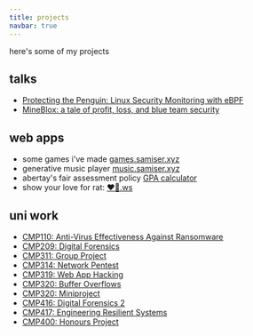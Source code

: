 ```yaml
---
title: projects
navbar: true
---
```


here's some of my projects 

## talks

- [Protecting the Penguin: Linux Security Monitoring with eBPF](/pdfs/slides/protecting_the_penguin.pdf)
- [MineBlox: a tale of profit, loss, and blue team security](/pdfs/slides/mineblox.pdf)

## web apps

- some games i've made [games.samiser.xyz](https://games.samiser.xyz)
- generative music player [music.samiser.xyz](https://music.samiser.xyz/)
- abertay's fair assessment policy [GPA calculator](https://gpa-calc.samiser.xyz/)
- show your love for rat: [❤🐀.ws](https://❤🐀.ws)

## uni work

- [CMP110: Anti-Virus Effectiveness Against Ransomware](/pdfs/anti-virus-effectiveness-against-ransomware.pdf)
- [CMP209: Digital Forensics](/pdfs/CMP209_Digital_Forensics.pdf)
- [CMP311: Group Project](/pdfs/CMP311_Group_Project_Report.pdf)
- [CMP314: Network Pentest](/pdfs/CMP314_Network_Pentest.pdf)
- [CMP319: Web App Hacking](/pdfs/CMP319_Web_App_Hacking.pdf)
- [CMP320: Buffer Overflows](/pdfs/CMP320_Buffer_Overflows.pdf)
- [CMP320: Miniproject](/pdfs/CMP320_Miniproject.pdf)
- [CMP416: Digital Forensics 2](/pdfs/CMP416_Digital_Forensics_2.pdf)
- [CMP417: Engineering Resilient Systems](/pdfs/sysinternals_report.pdf)
- [CMP400: Honours Project](/pdfs/dissertation.pdf)
